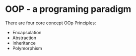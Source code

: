 # OOP - a programing paradigm

There are four core concept OOp Principles:
- Encapsulation
- Abstraction
- Inheritance
- Polymorphism
